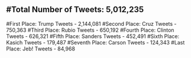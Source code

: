 #Total Number of Tweets: 5,012,235 
---
#First Place: Trump Tweets - 2,144,081
#Second Place: Cruz Tweets - 750,363
#Third Place: Rubio Tweets - 650,192
#Fourth Place: Clinton Tweets - 626,321
#Fifth Place: Sanders Tweets - 452,491
#Sixth Place: Kasich Tweets - 179,487
#Seventh Place: Carson Tweets - 124,343
#Last Place: Jeb! Tweets - 84,968
